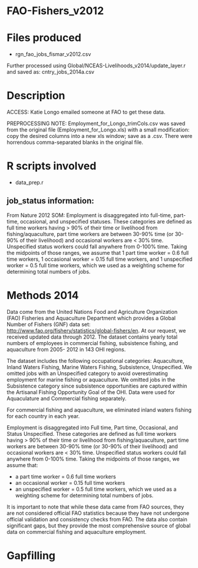 FAO-Fishers_v2012
=====================


Files produced
==============

* rgn_fao_jobs_fismar_v2012.csv

Further processed using Global/NCEAS-Livelihoods_v2014/update_layer.r and saved as: cntry_jobs_2014a.csv


Description
===========
ACCESS: 
Katie Longo emailed someone at FAO to get these data. 

PREPROCESSING NOTE:
Employment_for_Longo_trimCols.csv was saved from the original file (Employment_for_Longo.xls) with a small modification:
copy the desired columns into a new xls window; save as a .csv. There were horrendous comma-separated blanks in the original file.


R scripts involved
==================
* data_prep.r

job_status information:
----------------------

From Nature 2012 SOM: Employment is disaggregated into full-time, part- time, occasional, and unspecified statuses. These categories are defined as full time workers having > 90% of their time or livelihood from fishing/aquaculture, part time workers are between 30-90% time (or 30-90% of their livelihood) and occasional workers are < 30% time. Unspecified status workers could fall anywhere from 0-100% time. Taking the midpoints of those ranges, we assume that 1 part time worker = 0.6 full time workers, 1 occasional worker = 0.15 full time workers, and 1 unspecified worker = 0.5 full time workers, which we used as a weighting scheme for determining total numbers of jobs.


Methods 2014
============
Data come from the United Nations Food and Agriculture Organization (FAO) Fisheries and Aquaculture Department which provides a Global Number of Fishers (GNF) data set: http://www.fao.org/fishery/statistics/global-fishers/en. At our request, we received updated data through 2012. The dataset contains yearly total numbers of employees in commercial fishing, subsistence fishing, and aquaculture from 2005- 2012 in 143 OHI regions.

The dataset includes the following occupational categories: Aquaculture, Inland Waters Fishing, Marine Waters Fishing, Subsistence, Unspecified. We omitted jobs with an Unspecified category to avoid
overestimating employment for marine fishing or aquaculture. We omitted jobs in the Subsistence
category since subsistence opportunities are captured within the Artisanal Fishing Opportunity Goal of the OHI. Data were used for Aquaculature and Commercial fishing separately. 

For commercial fishing and aquaculture, we eliminated inland waters fishing for each country in each year.

Employment is disaggregated into Full time, Part time, Occasional, and Status Unspecified. These categories are defined as full time workers having > 90% of their time or livelihood from fishing/aquaculture, part time workers are between 30-90% time (or 30-90% of their livelihood) and occasional workers are < 30% time. Unspecified status workers could fall anywhere from 0-100% time. Taking the midpoints of those ranges, we assume that:

* a part time worker = 0.6 full time workers 
* an occasional worker = 0.15 full time workers
* an unspecified worker = 0.5 full time workers, which we used as a weighting scheme for determining total numbers of jobs.

It is important to note that while these data came from FAO sources, they are not considered official FAO statistics because they have not undergone official validation and consistency checks from FAO. The data also contain significant gaps, but they provide the most comprehensive source of global data on commercial fishing and aquaculture employment.

Gapfilling 
==========

